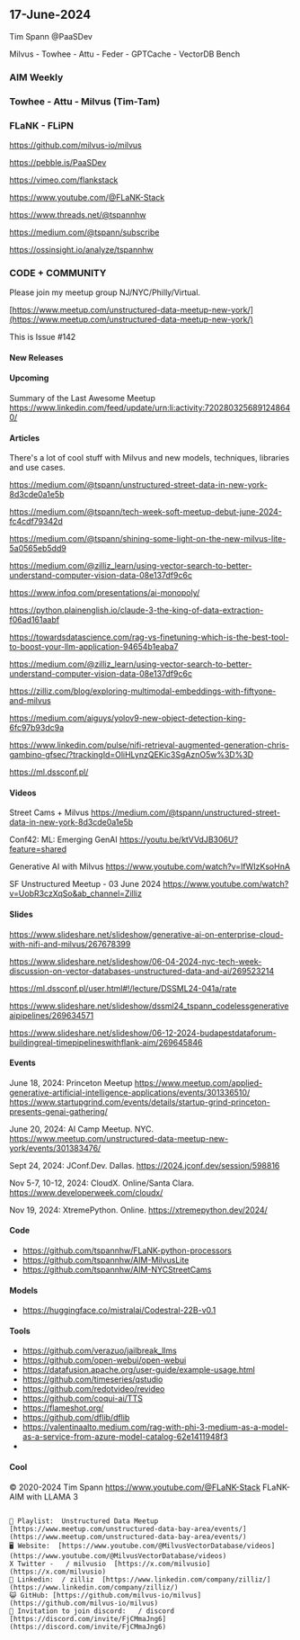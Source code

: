 ## 17-June-2024
Tim Spann @PaaSDev

Milvus - Towhee - Attu - Feder - GPTCache - VectorDB Bench

### AIM Weekly
### Towhee - Attu - Milvus (Tim-Tam)
### FLaNK - FLiPN

https://github.com/milvus-io/milvus

https://pebble.is/PaaSDev

https://vimeo.com/flankstack

https://www.youtube.com/@FLaNK-Stack

https://www.threads.net/@tspannhw

https://medium.com/@tspann/subscribe

https://ossinsight.io/analyze/tspannhw


### CODE + COMMUNITY

Please join my meetup group NJ/NYC/Philly/Virtual. 

[https://www.meetup.com/unstructured-data-meetup-new-york/](https://www.meetup.com/unstructured-data-meetup-new-york/)

This is Issue #142

#### New Releases


#### Upcoming


Summary of the Last Awesome Meetup
https://www.linkedin.com/feed/update/urn:li:activity:7202803256891248640/


#### Articles

There's a lot of cool stuff with Milvus and new models, techniques, libraries and use cases.

https://medium.com/@tspann/unstructured-street-data-in-new-york-8d3cde0a1e5b

https://medium.com/@tspann/tech-week-soft-meetup-debut-june-2024-fc4cdf79342d

https://medium.com/@tspann/shining-some-light-on-the-new-milvus-lite-5a0565eb5dd9

https://medium.com/@zilliz_learn/using-vector-search-to-better-understand-computer-vision-data-08e137df9c6c

https://www.infoq.com/presentations/ai-monopoly/

https://python.plainenglish.io/claude-3-the-king-of-data-extraction-f06ad161aabf

https://towardsdatascience.com/rag-vs-finetuning-which-is-the-best-tool-to-boost-your-llm-application-94654b1eaba7

https://medium.com/@zilliz_learn/using-vector-search-to-better-understand-computer-vision-data-08e137df9c6c

https://zilliz.com/blog/exploring-multimodal-embeddings-with-fiftyone-and-milvus


https://medium.com/aiguys/yolov9-new-object-detection-king-6fc97b93dc9a

https://www.linkedin.com/pulse/nifi-retrieval-augmented-generation-chris-gambino-gfsec/?trackingId=OliHLynzQEKic3SgAznO5w%3D%3D

https://ml.dssconf.pl/


#### Videos

Street Cams + Milvus
https://medium.com/@tspann/unstructured-street-data-in-new-york-8d3cde0a1e5b

Conf42: ML: Emerging GenAI
https://youtu.be/ktVVdJB306U?feature=shared

Generative AI with Milvus
https://www.youtube.com/watch?v=IfWIzKsoHnA

SF Unstructured Meetup - 03 June 2024
https://www.youtube.com/watch?v=UobR3czXqSo&ab_channel=Zilliz


#### Slides

https://www.slideshare.net/slideshow/generative-ai-on-enterprise-cloud-with-nifi-and-milvus/267678399

https://www.slideshare.net/slideshow/06-04-2024-nyc-tech-week-discussion-on-vector-databases-unstructured-data-and-ai/269523214

https://ml.dssconf.pl/user.html#!/lecture/DSSML24-041a/rate

https://www.slideshare.net/slideshow/dssml24_tspann_codelessgenerativeaipipelines/269634571

https://www.slideshare.net/slideshow/06-12-2024-budapestdataforum-buildingreal-timepipelineswithflank-aim/269645846



#### Events


June 18, 2024:  Princeton Meetup
https://www.meetup.com/applied-generative-artificial-intelligence-applications/events/301336510/
https://www.startupgrind.com/events/details/startup-grind-princeton-presents-genai-gathering/

June 20, 2024:  AI Camp Meetup.   NYC.
https://www.meetup.com/unstructured-data-meetup-new-york/events/301383476/

Sept 24, 2024:  JConf.Dev. Dallas.
https://2024.jconf.dev/session/598816

Nov 5-7, 10-12, 2024:  CloudX.  Online/Santa Clara. https://www.developerweek.com/cloudx/

Nov 19, 2024: XtremePython. Online.
https://xtremepython.dev/2024/


#### Code

* https://github.com/tspannhw/FLaNK-python-processors
* https://github.com/tspannhw/AIM-MilvusLite
* https://github.com/tspannhw/AIM-NYCStreetCams

#### Models

* https://huggingface.co/mistralai/Codestral-22B-v0.1
  
#### Tools

* https://github.com/verazuo/jailbreak_llms
* https://github.com/open-webui/open-webui
* https://datafusion.apache.org/user-guide/example-usage.html
* https://github.com/timeseries/qstudio
* https://github.com/redotvideo/revideo
* https://github.com/coqui-ai/TTS
* https://flameshot.org/
* https://github.com/dflib/dflib
* https://valentinaalto.medium.com/rag-with-phi-3-medium-as-a-model-as-a-service-from-azure-model-catalog-62e1411948f3
* 

#### Cool






&copy; 2020-2024 Tim Spann  https://www.youtube.com/@FLaNK-Stack
FLaNK-AIM with LLAMA 3

~~~~~~~~~~~~~~~ CONNECT ~~~~~~~~~~~~~~~

🎥 Playlist:  Unstructured Data Meetup  [https://www.meetup.com/unstructured-data-bay-area/events/](https://www.meetup.com/unstructured-data-bay-area/events/)
🖥️ Website:  [https://www.youtube.com/@MilvusVectorDatabase/videos](https://www.youtube.com/@MilvusVectorDatabase/videos)
X Twitter -   / milvusio  [https://x.com/milvusio](https://x.com/milvusio)
🔗 Linkedin:  / zilliz  [https://www.linkedin.com/company/zilliz/](https://www.linkedin.com/company/zilliz/)
😺 GitHub: [https://github.com/milvus-io/milvus](https://github.com/milvus-io/milvus)
🦾 Invitation to join discord:   / discord  [https://discord.com/invite/FjCMmaJng6](https://discord.com/invite/FjCMmaJng6)
